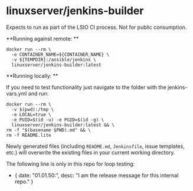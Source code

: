 # linuxserver/jenkins-builder

Expects to run as part of the LSIO CI process. Not for public consumption.

**Running against remote: **
```
docker run --rm \
  -e CONTAINER_NAME=${CONTAINER_NAME} \
  -v ${TEMPDIR}:/ansible/jenkins \
  linuxserver/jenkins-builder:latest
```
**Running locally: **

If you need to test functionality just navigate to the folder with the jenkins-vars.yml and run:
```
docker run --rm \
  -v $(pwd):/tmp \
  -e LOCAL=true \
  -e PUID=$(id -u) -e PGID=$(id -g) \
  linuxserver/jenkins-builder:latest && \
rm -f "$(basename $PWD).md" && \
rm -f README.lite
```
Newly generated files (including `README.md`, `Jenkinsfile`, issue templates, etc.) will overwrite the existing files in your current working directory.

The following line is only in this repo for loop testing:

- { date: "01.01.50:", desc: "I am the release message for this internal repo." }

